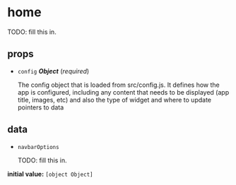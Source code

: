 # home 

TODO: fill this in. 

## props 

- `config` ***Object*** (*required*) 

  The config object that is loaded from src/config.js.
  It defines how the app is configured, including
  any content that needs to be displayed (app title, images, etc)
  and also the type of widget and where to update pointers to data 

## data 

- `navbarOptions` 

  TODO: fill this in. 

**initial value:** `[object Object]` 

